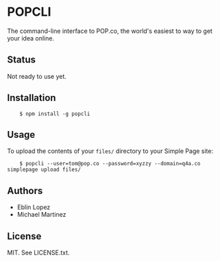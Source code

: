 POPCLI
======

The command-line interface to POP.co, the world's easiest to way to get your idea online.

Status
------

Not ready to use yet.

Installation
------------

```
	$ npm install -g popcli
```

Usage
-----

To upload the contents of your `files/` directory to your Simple Page site:

```
	$ popcli --user=tom@pop.co --password=xyzzy --domain=q4a.co simplepage upload files/
```

Authors
-------

* Eblin Lopez 
* Michael Martinez

License
-------

MIT. See LICENSE.txt.
